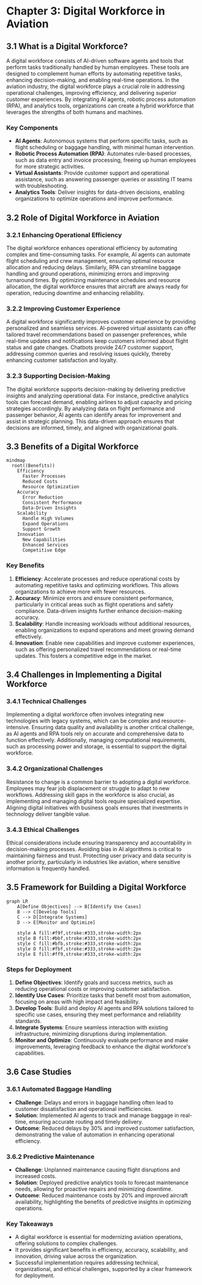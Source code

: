 # Chapter 3: Digital Workforce in Aviation

## 3.1 What is a Digital Workforce?
A digital workforce consists of AI-driven software agents and tools that perform tasks traditionally handled by human employees. These tools are designed to complement human efforts by automating repetitive tasks, enhancing decision-making, and enabling real-time operations. In the aviation industry, the digital workforce plays a crucial role in addressing operational challenges, improving efficiency, and delivering superior customer experiences. By integrating AI agents, robotic process automation (RPA), and analytics tools, organizations can create a hybrid workforce that leverages the strengths of both humans and machines.

### Key Components
- **AI Agents**: Autonomous systems that perform specific tasks, such as flight scheduling or baggage handling, with minimal human intervention.
- **Robotic Process Automation (RPA)**: Automates rule-based processes, such as data entry and invoice processing, freeing up human employees for more strategic activities.
- **Virtual Assistants**: Provide customer support and operational assistance, such as answering passenger queries or assisting IT teams with troubleshooting.
- **Analytics Tools**: Deliver insights for data-driven decisions, enabling organizations to optimize operations and improve performance.

## 3.2 Role of Digital Workforce in Aviation

### 3.2.1 Enhancing Operational Efficiency
The digital workforce enhances operational efficiency by automating complex and time-consuming tasks. For example, AI agents can automate flight scheduling and crew management, ensuring optimal resource allocation and reducing delays. Similarly, RPA can streamline baggage handling and ground operations, minimizing errors and improving turnaround times. By optimizing maintenance schedules and resource allocation, the digital workforce ensures that aircraft are always ready for operation, reducing downtime and enhancing reliability.

### 3.2.2 Improving Customer Experience
A digital workforce significantly improves customer experience by providing personalized and seamless services. AI-powered virtual assistants can offer tailored travel recommendations based on passenger preferences, while real-time updates and notifications keep customers informed about flight status and gate changes. Chatbots provide 24/7 customer support, addressing common queries and resolving issues quickly, thereby enhancing customer satisfaction and loyalty.

### 3.2.3 Supporting Decision-Making
The digital workforce supports decision-making by delivering predictive insights and analyzing operational data. For instance, predictive analytics tools can forecast demand, enabling airlines to adjust capacity and pricing strategies accordingly. By analyzing data on flight performance and passenger behavior, AI agents can identify areas for improvement and assist in strategic planning. This data-driven approach ensures that decisions are informed, timely, and aligned with organizational goals.

## 3.3 Benefits of a Digital Workforce
```mermaid
mindmap
  root((Benefits))
    Efficiency
      Faster Processes
      Reduced Costs
      Resource Optimization
    Accuracy
      Error Reduction
      Consistent Performance
      Data-Driven Insights
    Scalability
      Handle High Volumes
      Expand Operations
      Support Growth
    Innovation
      New Capabilities
      Enhanced Services
      Competitive Edge
```

### Key Benefits
1. **Efficiency**: Accelerate processes and reduce operational costs by automating repetitive tasks and optimizing workflows. This allows organizations to achieve more with fewer resources.
2. **Accuracy**: Minimize errors and ensure consistent performance, particularly in critical areas such as flight operations and safety compliance. Data-driven insights further enhance decision-making accuracy.
3. **Scalability**: Handle increasing workloads without additional resources, enabling organizations to expand operations and meet growing demand effectively.
4. **Innovation**: Enable new capabilities and improve customer experiences, such as offering personalized travel recommendations or real-time updates. This fosters a competitive edge in the market.

## 3.4 Challenges in Implementing a Digital Workforce

### 3.4.1 Technical Challenges
Implementing a digital workforce often involves integrating new technologies with legacy systems, which can be complex and resource-intensive. Ensuring data quality and availability is another critical challenge, as AI agents and RPA tools rely on accurate and comprehensive data to function effectively. Additionally, managing computational requirements, such as processing power and storage, is essential to support the digital workforce.

### 3.4.2 Organizational Challenges
Resistance to change is a common barrier to adopting a digital workforce. Employees may fear job displacement or struggle to adapt to new workflows. Addressing skill gaps in the workforce is also crucial, as implementing and managing digital tools require specialized expertise. Aligning digital initiatives with business goals ensures that investments in technology deliver tangible value.

### 3.4.3 Ethical Challenges
Ethical considerations include ensuring transparency and accountability in decision-making processes. Avoiding bias in AI algorithms is critical to maintaining fairness and trust. Protecting user privacy and data security is another priority, particularly in industries like aviation, where sensitive information is frequently handled.

## 3.5 Framework for Building a Digital Workforce
```mermaid
graph LR
    A[Define Objectives] --> B[Identify Use Cases]
    B --> C[Develop Tools]
    C --> D[Integrate Systems]
    D --> E[Monitor and Optimize]
    
    style A fill:#f9f,stroke:#333,stroke-width:2px
    style B fill:#bbf,stroke:#333,stroke-width:2px
    style C fill:#bfb,stroke:#333,stroke-width:2px
    style D fill:#fbf,stroke:#333,stroke-width:2px
    style E fill:#ff9,stroke:#333,stroke-width:2px
```

### Steps for Deployment
1. **Define Objectives**: Identify goals and success metrics, such as reducing operational costs or improving customer satisfaction.
2. **Identify Use Cases**: Prioritize tasks that benefit most from automation, focusing on areas with high impact and feasibility.
3. **Develop Tools**: Build and deploy AI agents and RPA solutions tailored to specific use cases, ensuring they meet performance and reliability standards.
4. **Integrate Systems**: Ensure seamless interaction with existing infrastructure, minimizing disruptions during implementation.
5. **Monitor and Optimize**: Continuously evaluate performance and make improvements, leveraging feedback to enhance the digital workforce's capabilities.

## 3.6 Case Studies

### 3.6.1 Automated Baggage Handling
- **Challenge**: Delays and errors in baggage handling often lead to customer dissatisfaction and operational inefficiencies.
- **Solution**: Implemented AI agents to track and manage baggage in real-time, ensuring accurate routing and timely delivery.
- **Outcome**: Reduced delays by 30% and improved customer satisfaction, demonstrating the value of automation in enhancing operational efficiency.

### 3.6.2 Predictive Maintenance
- **Challenge**: Unplanned maintenance causing flight disruptions and increased costs.
- **Solution**: Deployed predictive analytics tools to forecast maintenance needs, allowing for proactive repairs and minimizing downtime.
- **Outcome**: Reduced maintenance costs by 20% and improved aircraft availability, highlighting the benefits of predictive insights in optimizing operations.

### Key Takeaways
- A digital workforce is essential for modernizing aviation operations, offering solutions to complex challenges.
- It provides significant benefits in efficiency, accuracy, scalability, and innovation, driving value across the organization.
- Successful implementation requires addressing technical, organizational, and ethical challenges, supported by a clear framework for deployment.